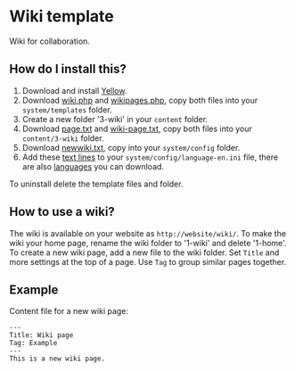Wiki template
=============
Wiki for collaboration.

How do I install this?
----------------------
1. Download and install [Yellow](https://github.com/markseu/yellowcms/).  
2. Download [wiki.php](wiki.php?raw=true) and [wikipages.php](wikipages.php?raw=true), copy both files into your `system/templates` folder.  
3. Create a new folder '3-wiki' in your `content` folder.
4. Download [page.txt](page.txt?raw=true) and [wiki-page.txt](wiki-page.txt?raw=true), copy both files into your `content/3-wiki` folder.
5. Download [newwiki.txt](newwiki.txt?raw=true), copy into your `system/config` folder.
6. Add these [text lines](wikitext.ini?raw=true) to your `system/config/language-en.ini` file, there are also [languages](https://github.com/markseu/yellowcms-extensions/tree/master/languages) you can download.

To uninstall delete the template files and folder.

How to use a wiki?
------------------
The wiki is available on your website as `http://website/wiki/`. To make the wiki your home page, rename the wiki folder to '1-wiki' and delete '1-home'. To create a new wiki page, add a new file to the wiki folder. Set `Title` and more settings at the top of a page. Use `Tag` to group similar pages together.

Example
-------
Content file for a new wiki page:

    ---
    Title: Wiki page
    Tag: Example
    ---
    This is a new wiki page.
